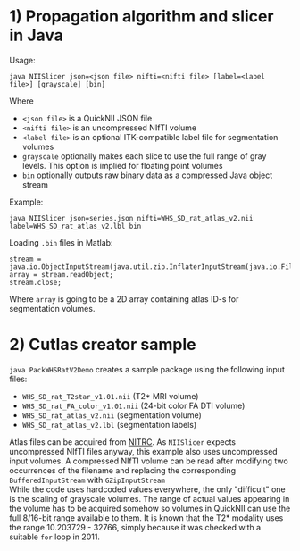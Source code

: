 # 1) Propagation algorithm and slicer in Java
Usage:

`java NIISlicer json=<json file> nifti=<nifti file> [label=<label file>] [grayscale] [bin]`

Where
- `<json file>` is a QuickNII JSON file
- `<nifti file>` is an uncompressed NIfTI volume
- `<label file>` is an optional ITK-compatible label file for segmentation volumes
- `grayscale` optionally makes each slice to use the full range of gray levels. This option is implied for floating point volumes
- `bin` optionally outputs raw binary data as a compressed Java object stream

Example:

`java NIISlicer json=series.json nifti=WHS_SD_rat_atlas_v2.nii label=WHS_SD_rat_atlas_v2.lbl bin`

Loading `.bin` files in Matlab:

    stream = java.io.ObjectInputStream(java.util.zip.InflaterInputStream(java.io.FileInputStream("filename.bin")));
    array = stream.readObject;
    stream.close;

Where `array` is going to be a 2D array containing atlas ID-s for segmentation volumes.

# 2) Cutlas creator sample
`java PackWHSRatV2Demo` creates a sample package using the following input files:

- `WHS_SD_rat_T2star_v1.01.nii` (T2* MRI volume)
- `WHS_SD_rat_FA_color_v1.01.nii` (24-bit color FA DTI volume)
- `WHS_SD_rat_atlas_v2.nii` (segmentation volume)
- `WHS_SD_rat_atlas_v2.lbl` (segmentation labels)

Atlas files can be acquired from [NITRC](https://www.nitrc.org/projects/whs-sd-atlas/). As `NIISlicer` expects uncompressed NIfTI files anyway, this example also uses uncompressed input volumes. A compressed NIfTI volume can be read after modifying two occurrences of the filename and replacing the corresponding `BufferedInputStream` with `GZipInputStream`  
While the code uses hardcoded values everywhere, the only "difficult" one is the scaling of grayscale volumes. The range of actual values appearing in the volume has to be acquired somehow so volumes in QuickNII can use the full 8/16-bit range available to them. It is known that the T2* modality uses the range 10.203729 - 32766, simply because it was checked with a suitable `for` loop in 2011.
